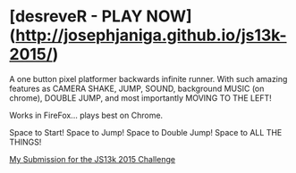 # [desreveR - PLAY NOW] (http://josephjaniga.github.io/js13k-2015/)

A one button pixel platformer backwards infinite runner. With such amazing features as CAMERA SHAKE, JUMP, SOUND, background MUSIC (on chrome), DOUBLE JUMP, and most importantly MOVING TO THE LEFT!

Works in FireFox... plays best on Chrome.

Space to Start! Space to Jump! Space to Double Jump! Space to ALL THE THINGS!

[My Submission for the JS13k 2015 Challenge](http://js13kgames.com/entries/desrever)

